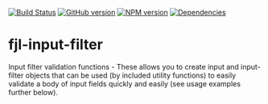 [![Build Status](https://travis-ci.org/functional-jslib/fjl-input-filter.png)](https://travis-ci.org/functional-jslib/fjl-input-filter)
[![GitHub version](https://badge.fury.io/gh/functional-jslib%2Ffjl-input-filter.svg)](http://badge.fury.io/gh/functional-jslib%2Ffjl-input-filter)
[![NPM version](https://badge.fury.io/js/fjl-input-filter.svg)](http://badge.fury.io/js/fjl-input-filter)
[![Dependencies](https://david-dm.org/functional-jslib/fjl-input-filter.png)](https://david-dm.org/functional-jslib/fjl-input-filter)
# fjl-input-filter
Input filter validation functions - These allows you to create input and input-filter objects that can be used (by included utility functions)
to easily validate a body of input fields quickly and easily (see usage examples further below).
